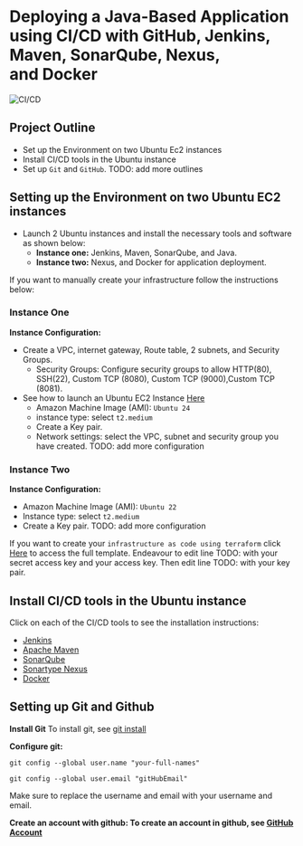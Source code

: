 # Deploying a Java-Based Application using CI/CD with GitHub, Jenkins, Maven, SonarQube, Nexus, and Docker
![CI/CD](https://github.com/yunika-giles/Devops_Projects/blob/main/CI%3ACD_Projects/Images/CI%3ACD.gif)
## Project Outline
- Set up the Environment on two Ubuntu Ec2 instances 
- Install CI/CD tools in the Ubuntu instance 
- Set up `Git` and `GitHub`.
TODO: add more outlines

## Setting up the Environment on two Ubuntu EC2 instances
- Launch 2 Ubuntu instances and install the necessary tools and software as shown below:
  + **Instance one:** Jenkins, Maven, SonarQube, and Java.
  + **Instance two:**  Nexus, and Docker for application deployment.  

If you want to manually create your infrastructure follow the instructions below:
### Instance One
**Instance Configuration:** 
- Create a VPC, internet gateway, Route table, 2 subnets, and Security Groups.
   + Security Groups: Configure security groups to allow HTTP(80), SSH(22), Custom TCP (8080), Custom TCP (9000),Custom TCP (8081).
- See how to launch an Ubuntu EC2 Instance [Here](https://docs.aws.amazon.com/kinesisvideostreams/latest/dg/gs-ubuntu.html)
  + Amazon Machine Image (AMI): `Ubuntu 24`
  + instance type: select `t2.medium` 
  + Create a Key pair.
  + Network settings: select the VPC, subnet and security group you have created.
TODO: add more configuration
   
### Instance Two
**Instance Configuration:**
   + Amazon Machine Image (AMI): `Ubuntu 22` 
   + Instance type: select `t2.medium`
   + Create a Key pair.
TODO: add more configuration

If you want to create your `infrastructure as code using terraform` click [Here](https://github.com/yunika-giles/Devops_Projects/blob/main/CI%3ACD_Projects/Terraformproject.tf) to access the full template. Endeavour to edit line TODO: with your secret access key and your access key. Then edit line  TODO: with your key pair. 

## Install CI/CD tools in the Ubuntu instance 
Click on each of the CI/CD tools to see the installation instructions:
- [Jenkins](https://github.com/yunika-giles/Giles-Workspace/blob/main/server_installation/Jenkins-Installation.md#jenkins-standalone-installation) 
- [Apache Maven](https://github.com/yunika-giles/Giles-Workspace/blob/main/server_installation/Maven.md)
- [SonarQube](https://github.com/yunika-giles/Giles-Workspace/blob/main/server_installation/Sonarqube_installation.md) 
- [Sonartype Nexus](https://github.com/yunika-giles/Giles-Workspace/blob/main/server_installation/Nexus_installation.md) 
- [Docker](https://github.com/yunika-giles/Giles-Workspace/blob/main/bash_scripts/docker_install.md) 

## Setting up Git and Github
**Install Git**
To install git, see [git install](https://git-scm.com/downloads) 

**Configure git:**
```
git config --global user.name "your-full-names"
```
```
git config --global user.email "gitHubEmail"
```
Make sure to replace the username and email with your username and email.

**Create an account with github: To create an account in github, see [GitHub Account](https://github.com)**

